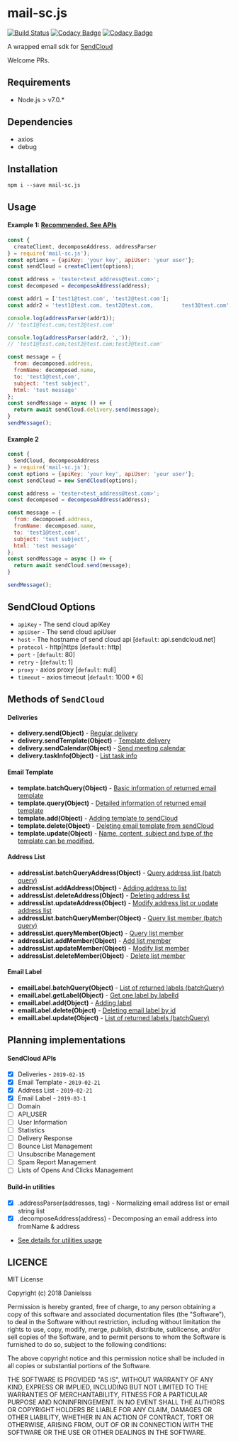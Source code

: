 # mail-sc.js

[![Build Status](https://travis-ci.org/danielsss/mail-sc.js.svg?branch=master)](https://travis-ci.org/danielsss/mail-sc.js)
[![Codacy Badge](https://api.codacy.com/project/badge/Grade/070f009b8eab447b83b6b3ab2ef8b531)](https://www.codacy.com/app/danielsss/mail-sc.js?utm_source=github.com&amp;utm_medium=referral&amp;utm_content=danielsss/mail-sc.js&amp;utm_campaign=Badge_Grade)
[![Codacy Badge](https://api.codacy.com/project/badge/Coverage/070f009b8eab447b83b6b3ab2ef8b531)](https://www.codacy.com/app/danielsss/mail-sc.js?utm_source=github.com&utm_medium=referral&utm_content=danielsss/mail-sc.js&utm_campaign=Badge_Coverage)

A wrapped email sdk for [SendCloud](https://www.sendcloud.net) 

Welcome PRs.

## Requirements
* Node.js > v7.0.*

## Dependencies
* axios
* debug


## Installation
```shell
npm i --save mail-sc.js
```

## Usage

#### Example 1: [Recommended. See APIs](#aliases)
```js
const {
  createClient, decomposeAddress, addressParser
} = require('mail-sc.js');
const options = {apiKey: 'your key', apiUser: 'your user'};
const sendCloud = createClient(options);

const address = 'tester<test_address@test.com>';
const decomposed = decomposeAddress(address);

const addr1 = ['test1@test.com', 'test2@test.com'];
const addr2 = 'test1@test.com, test2@test.com,         test3@test.com';

console.log(addressParser(addr1));
// 'test1@test.com;test2@test.com'

console.log(addressParser(addr2, ','));
// 'test1@test.com;test2@test.com;test3@test.com'

const message = {
  from: decomposed.address,
  fromName: decomposed.name,
  to: 'test1@test,com',
  subject: 'test subject',
  html: 'test message'
};
const sendMessage = async () => {
  return await sendCloud.delivery.send(message);
}
sendMessage();
```

#### Example 2
```js
const {
  SendCloud, decomposeAddress
} = require('mail-sc.js');
const options = {apiKey: 'your key', apiUser: 'your user'};
const sendCloud = new SendCloud(options);

const address = 'tester<test_address@test.com>';
const decomposed = decomposeAddress(address);

const message = {
  from: decomposed.address,
  fromName: decomposed.name,
  to: 'test1@test,com',
  subject: 'test subject',
  html: 'test message'
};
const sendMessage = async () => {
  return await sendCloud.send(message);
}

sendMessage();
```

## SendCloud Options

* `apiKey` - The send cloud apiKey
* `apiUser` - The send cloud apiUser
* `host` - The hostname of send cloud api \[`default`: api.sendcloud.net]
* `protocol` - http|https \[`default`: http]
* `port` - \[`default`: 80]
* `retry` - \[`default`: 1]
* `proxy` - axios proxy \[`default`: null]
* `timeout` - axios timeout \[`default`: 1000 * 6]

## Methods of `SendCloud`

#### Deliveries

+ **delivery.send(Object)** - [Regular delivery](http://www.sendcloud.net/doc/en/email_v2/send_email/#regular-delivery)
+ **delivery.sendTemplate(Object)** - [Template delivery](http://www.sendcloud.net/doc/en/email_v2/send_email/#template-delivery)
+ **delivery.sendCalendar(Object)** - [Send meeting calendar](http://www.sendcloud.net/doc/en/email_v2/send_email/#send-meeting-calendar)
+ **delivery.taskInfo(Object)** - [List task info](http://www.sendcloud.net/doc/en/email_v2/send_email/#http-request-method)

#### Email Template

+ **template.batchQuery(Object)** - [Basic information of returned email template](http://www.sendcloud.net/doc/en/email_v2/template_do/#query-batch-query)
+ **template.query(Object)** - [Detailed information of returned email template](http://www.sendcloud.net/doc/en/email_v2/template_do/#query)
+ **template.add(Object)** - [Adding template to sendCloud](http://www.sendcloud.net/doc/en/email_v2/template_do/#add)
+ **template.delete(Object)** - [Deleting email template from sendCloud](http://www.sendcloud.net/doc/en/email_v2/template_do/#query-batch-query)
+ **template.update(Object)** - [Name, content, subject and type of the template can be modified.](http://www.sendcloud.net/doc/en/email_v2/template_do/#modification)

#### Address List

+ **addressList.batchQueryAddress(Object)** - [Query address list (batch query)](http://www.sendcloud.net/doc/en/email_v2/list_do/)
+ **addressList.addAddress(Object)** - [Adding address to list](http://www.sendcloud.net/doc/en/email_v2/list_do/#add-address-list)
+ **addressList.deleteAddress(Object)** - [Deleting address list](http://www.sendcloud.net/doc/en/email_v2/list_do/#delete-address-list)
+ **addressList.updateAddress(Object)** - [Modify address list or update address list](http://www.sendcloud.net/doc/en/email_v2/list_do/#modify-address-list)
+ **addressList.batchQueryMember(Object)** - [Query list member (batch query)](http://www.sendcloud.net/doc/en/email_v2/list_do/#query-list-member-batch-query)
+ **addressList.queryMember(Object)** - [Query list member](http://www.sendcloud.net/doc/en/email_v2/list_do/#query-list-member)
+ **addressList.addMember(Object)** - [Add list member](http://www.sendcloud.net/doc/en/email_v2/list_do/#add-list-member)
+ **addressList.updateMember(Object)** - [Modify list member](http://www.sendcloud.net/doc/en/email_v2/list_do/#modify-list-member)
+ **addressList.deleteMember(Object)** - [Delete list member](http://www.sendcloud.net/doc/en/email_v2/list_do/#delete-list-member)

#### Email Label

+ **emailLabel.batchQuery(Object)** - [List of returned labels (batchQuery)](http://www.sendcloud.net/doc/en/email_v2/label_do/#query-batch-query)
+ **emailLabel.getLabel(Object)** - [Get one label by labelId](http://www.sendcloud.net/doc/en/email_v2/label_do/#query)
+ **emailLabel.add(Object)** - [Adding label](http://www.sendcloud.net/doc/en/email_v2/label_do/#add)
+ **emailLabel.delete(Object)** - [Deleting email label by id](http://www.sendcloud.net/doc/en/email_v2/label_do/#delete)
+ **emailLabel.update(Object)** - [List of returned labels (batchQuery)](http://www.sendcloud.net/doc/en/email_v2/label_do/#modify)



## Planning implementations

#### SendCloud APIs
- [x] Deliveries - `2019-02-15`
- [x] Email Template - `2019-02-21`
- [x] Address List - `2019-02-21`
- [x] Email Label - `2019-03-1`
- [ ] Domain
- [ ] API_USER
- [ ] User Information
- [ ] Statistics
- [ ] Delivery Response
- [ ] Bounce List Management
- [ ] Unsubscribe Management
- [ ] Spam Report Management
- [ ] Lists of Opens And Clicks Management

#### Build-in utilities
- [x] .addressParser(addresses, tag) - Normalizing email address list or email string list
- [x] .decomposeAddress(address) - Decomposing an email address into fromName & address 

* [See details for utilities usage](#example-1-recommended-see-apisaliases)

## LICENCE
MIT License

Copyright (c) 2018 Danielsss

Permission is hereby granted, free of charge, to any person obtaining a copy
of this software and associated documentation files (the "Software"), to deal
in the Software without restriction, including without limitation the rights
to use, copy, modify, merge, publish, distribute, sublicense, and/or sell
copies of the Software, and to permit persons to whom the Software is
furnished to do so, subject to the following conditions:

The above copyright notice and this permission notice shall be included in all
copies or substantial portions of the Software.

THE SOFTWARE IS PROVIDED "AS IS", WITHOUT WARRANTY OF ANY KIND, EXPRESS OR
IMPLIED, INCLUDING BUT NOT LIMITED TO THE WARRANTIES OF MERCHANTABILITY,
FITNESS FOR A PARTICULAR PURPOSE AND NONINFRINGEMENT. IN NO EVENT SHALL THE
AUTHORS OR COPYRIGHT HOLDERS BE LIABLE FOR ANY CLAIM, DAMAGES OR OTHER
LIABILITY, WHETHER IN AN ACTION OF CONTRACT, TORT OR OTHERWISE, ARISING FROM,
OUT OF OR IN CONNECTION WITH THE SOFTWARE OR THE USE OR OTHER DEALINGS IN THE
SOFTWARE.
